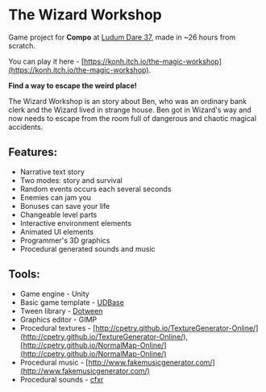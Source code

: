 # The Wizard Workshop
Game project for **Compo** at [Ludum Dare 37](https://ldjam.com), made in ~26 hours from scratch.

You can play it here - [https://konh.itch.io/the-magic-workshop](https://konh.itch.io/the-magic-workshop).

**Find a way to escape the weird place!**

The Wizard Workshop is an story about Ben, who was an ordinary bank clerk and the Wizard lived in strange house. Ben got in Wizard's way and now needs to escape from the room full of dangerous and chaotic magical accidents. 

## Features:

- Narrative text story
- Two modes: story and survival
- Random events occurs each several seconds
- Enemies can jam you
- Bonuses can save your life
- Сhangeable level parts
- Interactive environment elements
- Animated UI elements
- Programmer's 3D graphics
- Procedural generated sounds and music

## Tools:

- Game engine - Unity
- Basic game template - [UDBase](https://github.com/KonH/UDBase)
- Tween library - [Dotween](https://github.com/Demigiant/dotween)
- Graphics editor - GIMP
- Procedural textures - [http://cpetry.github.io/TextureGenerator-Online/](http://cpetry.github.io/TextureGenerator-Online/), [http://cpetry.github.io/NormalMap-Online/](http://cpetry.github.io/NormalMap-Online/)
- Procedural music - [http://www.fakemusicgenerator.com/](http://www.fakemusicgenerator.com/)
- Procedural sounds - [cfxr](http://thirdcog.eu/apps/cfxr) 
